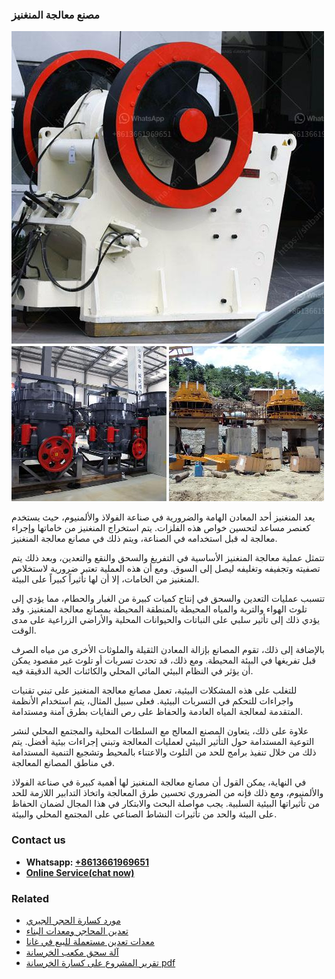 <h3>مصنع معالجة المنغنيز</h3><img src='1701853887.jpg' alt=''><p>يعد المنغنيز أحد المعادن الهامة والضرورية في صناعة الفولاذ والألمنيوم، حيث يستخدم كعنصر مساعد لتحسين خواص هذه الفلزات. يتم استخراج المنغنيز من خاماتها وإجراء معالجة له قبل استخدامه في الصناعة، ويتم ذلك في مصانع معالجة المنغنيز.</p><p>تتمثل عملية معالجة المنغنيز الأساسية في التفريغ والسحق والنقع والتعدين، وبعد ذلك يتم تصفيته وتجفيفه وتغليفه ليصل إلى السوق. ومع أن هذه العملية تعتبر ضرورية لاستخلاص المنغنيز من الخامات، إلا أن لها تأثيراً كبيراً على البيئة.</p><p>تتسبب عمليات التعدين والسحق في إنتاج كميات كبيرة من الغبار والحطام، مما يؤدي إلى تلوث الهواء والتربة والمياه المحيطة بالمنطقة المحيطة بمصانع معالجة المنغنيز. وقد يؤدي ذلك إلى تأثير سلبي على النباتات والحيوانات المحلية والأراضي الزراعية على مدى الوقت.</p><p>بالإضافة إلى ذلك، تقوم المصانع بإزالة المعادن الثقيلة والملوثات الأخرى من مياه الصرف قبل تفريغها في البيئة المحيطة. ومع ذلك، قد تحدث تسربات أو تلوث غير مقصود يمكن أن يؤثر في النظام البيئي المائي المحلي والكائنات الحية الدقيقة فيه.</p><p>للتغلب على هذه المشكلات البيئية، تعمل مصانع معالجة المنغنيز على تبني تقنيات واجراءات للتحكم في التسربات البيئية. فعلى سبيل المثال، يتم استخدام الأنظمة المتقدمة لمعالجة المياه العادمة والحفاظ على رص النفايات بطرق آمنة ومستدامة.</p><p>علاوة على ذلك، يتعاون المصنع المعالج مع السلطات المحلية والمجتمع المحلي لنشر التوعية المستدامة حول التأثير البيئي لعمليات المعالجة وتبني إجراءات بيئية أفضل. يتم ذلك من خلال تنفيذ برامج للحد من التلوث والاعتناء بالمحيط وتشجيع التنمية المستدامة في مناطق المصانع المعالجة.</p><p>في النهاية، يمكن القول أن مصانع معالجة المنغنيز لها أهمية كبيرة في صناعة الفولاذ والألمنيوم، ومع ذلك فإنه من الضروري تحسين طرق المعالجة واتخاذ التدابير اللازمة للحد من تأثيراتها البيئية السلبية. يجب مواصلة البحث والابتكار في هذا المجال لضمان الحفاظ على البيئة والحد من تأثيرات النشاط الصناعي على المجتمع المحلي والبيئة.</p><h3>Contact us</h3><ul><li><strong>Whatsapp:&nbsp;<a href="https://wa.me/8613661969651">+8613661969651</a></strong></li><li><a href="https://swt.shibang-china.com/?git&amp;zhl&amp;مصنع معالجة المنغنيز"><strong>Online Service(chat now)</strong></a></li></ul><h3>Related</h3><ul><li><a href='مورد كسارة الحجر الجيري.md'>مورد كسارة الحجر الجيري</a></li><li><a href='تعدين المحاجر ومعدات البناء.md'>تعدين المحاجر ومعدات البناء</a></li><li><a href='معدات تعدين مستعملة للبيع في غانا.md'>معدات تعدين مستعملة للبيع في غانا</a></li><li><a href='آلة سحق مكعب الخرسانة.md'>آلة سحق مكعب الخرسانة</a></li><li><a href='تقرير المشروع على كسارة الخرسانة pdf.md'>تقرير المشروع على كسارة الخرسانة pdf</a></li></ul>